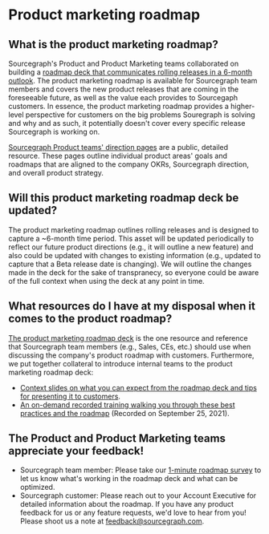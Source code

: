 # Product marketing roadmap

## What is the product marketing roadmap?

Sourcegraph's Product and Product Marketing teams collaborated on building a [roadmap deck that communicates rolling releases in a 6-month outlook](https://docs.google.com/presentation/d/1o3R8WUIhzzRz0x5laTwVcizOzVWrMBe5MCAz74H45Ss/edit?usp=sharing). The product marketing roadmap is available for Sourcegraph team members and covers the new product releases that are coming in the foreseeable future, as well as the value each provides to Sourcegaph customers. In essence, the product marketing roadmap provides a higher-level perspective for customers on the big problems Souregraph is solving and why and as such, it potentially doesn't cover every specific release Sourcegraph is working on.

[Sourcegraph Product teams' direction pages](https://about.sourcegraph.com/handbook/direction#per-area-direction-pages) are a public, detailed resource. These pages outline individual product areas' goals and roadmaps that are aligned to the company OKRs, Sourcegraph direction, and overall product strategy.

## Will this product marketing roadmap deck be updated?

The product marketing roadmap outlines rolling releases and is designed to capture a ~6-month time period. This asset will be updated periodically to reflect our future product directions (e.g., it will outline a new feature) and also could be updated with changes to existing information (e.g., updated to capture that a Beta release date is changing). We will outline the changes made in the deck for the sake of transpranecy, so everyone could be aware of the full context when using the deck at any point in time.

## What resources do I have at my disposal when it comes to the product roadmap?

[The product marketing roadmap deck](https://docs.google.com/presentation/d/1o3R8WUIhzzRz0x5laTwVcizOzVWrMBe5MCAz74H45Ss/edit?usp=sharing) is the one resource and reference that Sourcegraph team members (e.g., Sales, CEs, etc.) should use when discussing the company's product roadmap with customers.
Furthermore, we put together collateral to introduce internal teams to the product marketing roadmap deck:

- [Context slides on what you can expect from the roadmap deck and tips for presenting it to customers](https://docs.google.com/presentation/d/1xPfhqg_5bCbN1MSQQ-J8zioSDz2TO71SK2fY1RtBBRw/edit?usp=sharing).
- [An on-demand recorded training walking you through these best practices and the roadmap](https://drive.google.com/file/d/18upBf9KWfNitNVC4syi2ffBmG_-_vQR-/view?usp=sharing) (Recorded on September 25, 2021).

## The Product and Product Marketing teams appreciate your feedback!

- Sourcegraph team member: Please take our [1-minute roadmap survey](https://forms.gle/iThv46xrtwFN4Qr69) to let us know what's working in the roadmap deck and what can be optimized.
- Sourcegraph customer: Please reach out to your Account Executive for detailed information about the roadmap. If you have any product feedback for us or any feature requests, we'd love to hear from you! Please shoot us a note at feedback@sourcegraph.com.
